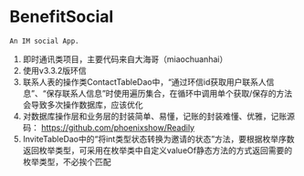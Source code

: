 # BenefitSocial
    An IM social App.

1. 即时通讯类项目，主要代码来自大海哥（miaochuanhai）
2. 使用v3.3.2版环信
3. 联系人表的操作类ContactTableDao中，“通过环信id获取用户联系人信息”、“保存联系人信息”时使用遍历集合，在循环中调用单个获取/保存的方法会导致多次操作数据库，应该优化
4. 对数据库操作层和业务层的封装简单、易懂，记账的封装难懂、优雅，记账源码：
    https://github.com/phoenixshow/Readily
5. InviteTableDao中的“将int类型状态转换为邀请的状态”方法，要根据枚举序数返回枚举类型，可采用在枚举类中自定义valueOf静态方法的方式返回需要的枚举类型，不必挨个匹配